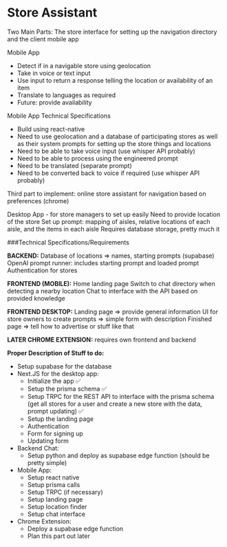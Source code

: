 # Store Assistant

Two Main Parts: The store interface for setting up the navigation directory and the client mobile app

Mobile App
 * Detect if in a navigable store using geolocation
 * Take in voice or text input
 * Use input to return a response telling the location or availability of an item
 * Translate to languages as required
 * Future: provide availability

Mobile App Technical Specifications
 * Build using react-native
 * Need to use geolocation and a database of participating stores as well as their system prompts for setting up the store things and locations
 * Need to be able to take voice input (use whisper API probably)
 * Need to be able to process using the engineered prompt
 * Need to be translated (separate prompt)
 * Need to be converted back to voice if required (use whisper API probably)

Third part to implement: online store assistant for navigation based on preferences (chrome)

Desktop App - for store managers to set up easily
Need to provide location of the store
Set up prompt: mapping of aisles, relative locations of each aisle, and the items in each aisle
Requires database storage, pretty much it

###Technical Specifications/Requirements

**BACKEND:**
Database of locations => names, starting prompts (supabase)
OpenAI prompt runner: includes starting prompt and loaded prompt
Authentication for stores

**FRONTEND (MOBILE):**
Home landing page
Switch to chat directory when detecting a nearby location
Chat to interface with the API based on provided knowledge

**FRONTEND DESKTOP:**
Landing page => provide general information
UI for store owners to create prompts => simple form with description
Finished page => tell how to advertise or stuff like that

**LATER CHROME EXTENSION:** requires own frontend and backend

**Proper Description of Stuff to do:**
 * Setup supabase for the database
 * Next.JS for the desktop app:
   * Initialize the app ✅
   * Setup the prisma schema ✅
   * Setup TRPC for the REST API to interface with the prisma schema (get all stores for a user and create a new store with the data, prompt updating) ✅
   * Setup the landing page 
   * Authentication
   * Form for signing up
   * Updating form
 * Backend Chat:
   * Setup python and deploy as supabase edge function (should be pretty simple)
 * Mobile App:
   * Setup react native
   * Setup prisma calls
   * Setup TRPC (if necessary)
   * Setup landing page
   * Setup location finder
   * Setup chat interface
 * Chrome Extension:
   * Deploy a supabase edge function
   * Plan this part out later